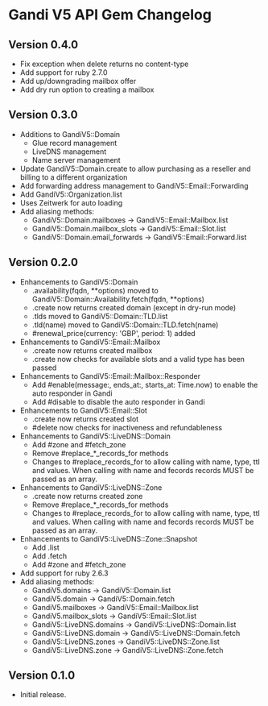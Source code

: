 # Gandi V5 API Gem Changelog

## Version 0.4.0

* Fix exception when delete returns no content-type
* Add support for ruby 2.7.0
* Add up/downgrading mailbox offer
* Add dry run option to creating a mailbox

## Version 0.3.0

* Additions to GandiV5::Domain
  * Glue record management
  * LiveDNS management
  * Name server management
* Update GandiV5::Domain.create to allow purchasing as a reseller and billing to a different organization
* Add forwarding address management to GandiV5::Email::Forwarding
* Add GandiV5::Organization.list
* Uses Zeitwerk for auto loading
* Add aliasing methods:
  * GandiV5::Domain.mailboxes -> GandiV5::Email::Mailbox.list
  * GandiV5::Domain.mailbox_slots -> GandiV5::Email::Slot.list
  * GandiV5::Domain.email_forwards -> GandiV5::Email::Forward.list

## Version 0.2.0

* Enhancements to GandiV5::Domain
  * .availability(fqdn, **options) moved to GandiV5::Domain::Availability.fetch(fqdn, **options)
  * .create now returns created domain (except in dry-run mode)
  * .tlds moved to GandiV5::Domain::TLD.list
  * .tld(name) moved to GandiV5::Domain::TLD.fetch(name)
  * #renewal_price(currency: 'GBP', period: 1) added
* Enhancements to GandiV5::Email::Mailbox
  * .create now returns created mailbox
  * .create now checks for available slots and a valid type has been passed
* Enhancements to GandiV5::Email::Mailbox::Responder
  * Add #enable(message:, ends_at:, starts_at: Time.now) to enable the auto responder in Gandi
  * Add #disable to disable the auto responder in Gandi
* Enhancements to GandiV5::Email::Slot
  * .create now returns created slot
  * #delete now checks for inactiveness and refundableness
* Enhancements to GandiV5::LiveDNS::Domain
  * Add #zone and #fetch_zone
  * Remove #replace_*_records_for methods
  * Changes to #replace_records_for to allow calling with name, type, ttl and values. When calling with name and fecords records MUST be passed as an array.
* Enhancements to GandiV5::LiveDNS::Zone
  * .create now returns created zone
  * Remove #replace_*_records_for methods
  * Changes to #replace_records_for to allow calling with name, type, ttl and values. When calling with name and fecords records MUST be passed as an array.
* Enhancements to GandiV5::LiveDNS::Zone::Snapshot
  * Add .list
  * Add .fetch
  * Add #zone and #fetch_zone
* Add support for ruby 2.6.3
* Add aliasing methods:
  * GandiV5.domains -> GandiV5::Domain.list
  * GandiV5.domain -> GandiV5::Domain.fetch
  * GandiV5.mailboxes -> GandiV5::Email::Mailbox.list
  * GandiV5.mailbox_slots -> GandiV5::Email::Slot.list
  * GandiV5::LiveDNS.domains -> GandiV5::LiveDNS::Domain.list
  * GandiV5::LiveDNS.domain -> GandiV5::LiveDNS::Domain.fetch
  * GandiV5::LiveDNS.zones -> GandiV5::LiveDNS::Zone.list
  * GandiV5::LiveDNS.zone -> GandiV5::LiveDNS::Zone.fetch

## Version 0.1.0

* Initial release.
